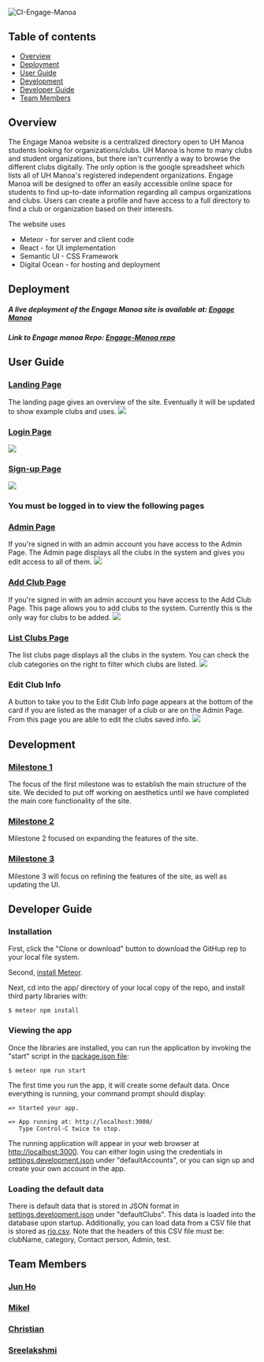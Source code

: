 ![CI-Engage-Manoa](https://github.com/engage-manoa/engage-manoa/workflows/CI-Engage-Manoa/badge.svg)

## Table of contents
- [Overview](#overview)
- [Deployment](#Deployment)
- [User Guide](#user-guide)
- [Development](#development)
- [Developer Guide](#developer-guide)
- [Team Members](#team-members)

## Overview
The Engage Manoa website is a centralized directory open to UH Manoa students looking for organizations/clubs. UH Manoa is home to many clubs and student organizations, but there isn't currently a way to browse the different clubs digitally. The only option is the google spreadsheet which lists all of UH Manoa's registered independent organizations. Engage Manoa will be designed to offer an easily accessible online space for students to find up-to-date information regarding all campus organizations and clubs. Users can create a profile and have access to a full directory to find a club or organization based on their interests.

The website uses
- Meteor - for server and client code
- React - for UI implementation
- Semantic UI - CSS Framework
- Digital Ocean - for hosting and deployment

## Deployment
##### A live deployment of the Engage Manoa site is available at: [Engage Manoa](http://engage-manoa.xyz/#/)
##### Link to Engage manoa Repo: [Engage-Manoa repo](https://github.com/engage-manoa/engage-manoa)

## User Guide

### [Landing Page](http://engage-manoa.xyz/#/)
The landing page gives an overview of the site. Eventually it will be updated to show example clubs and uses.
<img src="Photos/1.PNG"/>

### [Login Page](http://engage-manoa.xyz/#/signin/)
<img src="Photos/login.PNG"/>

### [Sign-up Page](http://engage-manoa.xyz/#/signup)
<img src="Photos/register.PNG"/>

### You must be logged in to view the following pages

### [Admin Page](http://engage-manoa.xyz3/#/admin)
If you're signed in with an admin account you have access to the Admin Page. The Admin page displays all the clubs in the system and gives you edit access to all of them.
<img src="Photos/adminM1.png"/>

### [Add Club Page](http://engage-manoa.xyz/#/addclub)
If you're signed in with an admin account you have access to the Add Club Page. This page allows you to add clubs to the system. Currently this is the only way for clubs to be added.
<img src="Photos/addClubM1.png"/>

### [List Clubs Page](http://engage-manoa.xyz/#/listclubs)
The list clubs page displays all the clubs in the system. You can check the club categories on the right to filter which clubs are listed.
<img src="Photos/searchM2.png"/>

### Edit Club Info
A button to take you to the Edit Club Info page appears at the bottom of the card if you are listed as the manager of a club or are on the Admin Page. From this page you are able to edit the clubs saved info.
<img src="Photos/editClubM1.png"/>



## Development
### [Milestone 1](https://github.com/engage-manoa/engage-manoa/projects/1)
The focus of the first milestone was to establish the main structure of the site.
We decided to put off working on aesthetics until we have completed the main core functionality of the site.

### [Milestone 2](https://github.com/engage-manoa/engage-manoa/projects/2)
Milestone 2 focused on expanding the features of the site.

### [Milestone 3](https://github.com/engage-manoa/engage-manoa/projects/3)
Milestone 3 will focus on refining the features of the site, as well as updating the UI.

## Developer Guide
### Installation
First, click the "Clone or download" button to download the GitHup rep to your local file system.

Second, [install Meteor](https://www.meteor.com/install).

Next, cd into the app/ directory of your local copy of the repo, and install third party libraries with:

```
$ meteor npm install
```
### Viewing the app

Once the libraries are installed, you can run the application by invoking the "start" script in the [package.json file](https://github.com/engage-manoa/engage-manoa/blob/main/app/package.json):

```
$ meteor npm run start
```
The first time you run the app, it will create some default data. Once everything is running, your command prompt should display:

```
=> Started your app.

=> App running at: http://localhost:3000/
   Type Control-C twice to stop.
```
The running application will appear in your web browser at [http://localhost:3000](http://localhost:3000). You can either login using the credentials in [settings.development.json](https://github.com/engage-manoa/engage-manoa/blob/main/config/settings.development.json) under "defaultAccounts", or you can sign up and create your own account in the app.

### Loading the default data

There is default data that is stored in JSON format in [settings.development.json](https://github.com/engage-manoa/engage-manoa/blob/main/config/settings.development.json) under "defaultClubs". This data is loaded into the database upon startup. Additionally, you can load data from a CSV file that is stored as [rio.csv](https://github.com/engage-manoa/engage-manoa/blob/main/app/private/rio.csv). Note that the headers of this CSV file must be: clubName, category, Contact person, Admin, test.

## Team Members
### [Jun Ho](https://junhocs.github.io)
### [Mikel](https://mikel-ishihara.github.io/)
### [Christian](https://www.notion.so/Christian-Pak-Portfolio-2020-554fded38ce9497198e62aaeca8b3b52)
### [Sreelakshmi](https://smkutty.github.io/)
